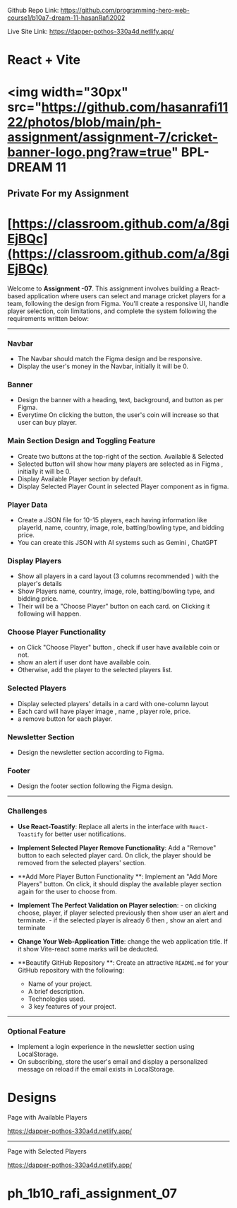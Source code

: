 


Github Repo Link: https://github.com/programming-hero-web-course1/b10a7-dream-11-hasanRafi2002

Live Site Link: https://dapper-pothos-330a4d.netlify.app/







# React + Vite
# <img width="30px" src="https://github.com/hasanrafi1122/photos/blob/main/ph-assignment/assignment-7/cricket-banner-logo.png?raw=true" BPL-DREAM 11




## Private For my Assignment

# [https://classroom.github.com/a/8giEjBQc](https://classroom.github.com/a/8giEjBQc)





Welcome to **Assignment -07**. This assignment involves building a React-based application where users can select and manage cricket players for a team, following the design from Figma. You'll create a responsive UI, handle player selection, coin limitations, and complete the system following the requirements written below:

---

### Navbar

- The Navbar should match the Figma design and be responsive.
- Display the user's money in the Navbar, initially it will be 0. 

### Banner

- Design the banner with a heading, text, background, and button as per Figma.
- Everytime On clicking the button, the user's coin  will increase so that user can buy player.

### Main Section Design and Toggling Feature

- Create two buttons at the top-right of the section. Available  & Selected
- Selected button will show how many players are selected as in Figma , initially it will be 0.
- Display Available Player section by default.
- Display Selected Player Count in selected Player component as in figma.

### Player Data

- Create a JSON file for  10-15 players, each having information like playerId, name, country, image, role, batting/bowling type, and bidding price.
- You can create this JSON with AI systems such as Gemini , ChatGPT

### Display Players

- Show all players in a card layout (3 columns recommended ) with the player's details
- Show Players name, country, image, role, batting/bowling type, and bidding price.
- Their will be a  "Choose Player" button on each card. on Clicking it following will happen.

### Choose Player Functionality

- on Click "Choose Player" button ,  check if user have available coin or not.
- show an alert if user dont have available coin.  
- Otherwise, add the player to the selected players list.

### Selected Players

- Display selected players' details in a card with one-column layout
- Each card will have player image , name ,  player role, price. 
- a remove button for each player.

### Newsletter Section

- Design the newsletter section according to Figma.

### Footer

- Design the footer section following the Figma design.

---

### Challenges

- **Use React-Toastify**:
  Replace all alerts in the interface with `React-Toastify` for better user notifications.

- **Implement Selected Player Remove Functionality**:
  Add a "Remove" button to each selected player card. On click, the player should be removed from the selected players' section.

- **Add More Player Button Functionality **:
  Implement an "Add More Players" button. On click, it should display the available player section again for the user to choose from.

- **Implement The Perfect Validation on Player selection**:
      - on clicking choose, player,  if player selected previously then show user an alert and terminate.
      - if the selected player is already 6 then , show an alert and terminate
 - **Change Your Web-Application Title**:
   change the web application title. If it show Vite-react some marks will be deducted.  
  


- **Beautify GitHub Repository **:
  Create an attractive `README.md` for your GitHub repository with the following:
  - Name of your project.
  - A brief description.
  - Technologies used.
  - 3 key features of your project.

---

### Optional Feature

- Implement a login experience in the newsletter section using LocalStorage.
- On subscribing, store the user's email and display a personalized message on reload if the email exists in LocalStorage.

# Designs

Page with Available Players

https://dapper-pothos-330a4d.netlify.app/

<hr/>
Page with Selected Players

https://dapper-pothos-330a4d.netlify.app/




# ph_1b10_rafi_assignment_07
